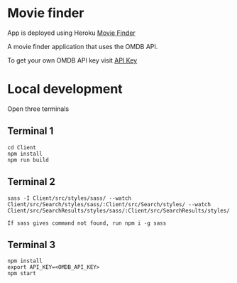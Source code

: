# Movie finder

App is deployed using Heroku [Movie Finder](https://imdb-movie-finder-app.herokuapp.com/movie-search)

A movie finder application that uses the OMDB API.

To get your own OMDB API key visit 
[API Key](http://www.omdbapi.com/apikey.aspx?__EVENTTARGET=freeAcct&__EVENTARGUMENT=&__LASTFOCUS=&__VIEWSTATE=%2FwEPDwUKLTIwNDY4MTIzNQ9kFgYCAQ9kFgICBw8WAh4HVmlzaWJsZWhkAgIPFgIfAGhkAgMPFgIfAGhkGAEFHl9fQ29udHJvbHNSZXF1aXJlUG9zdEJhY2tLZXlfXxYDBQtwYXRyZW9uQWNjdAUIZnJlZUFjY3QFCGZyZWVBY2N0oCxKYG7xaZwy2ktIrVmWGdWzxj%2FDhHQaAqqFYTiRTDE%3D&__VIEWSTATEGENERATOR=5E550F58&__EVENTVALIDATION=%2FwEdAAU%2BO86JjTqdg0yhuGR2tBukmSzhXfnlWWVdWIamVouVTzfZJuQDpLVS6HZFWq5fYpioiDjxFjSdCQfbG0SWduXFd8BcWGH1ot0k0SO7CfuulHLL4j%2B3qCcW3ReXhfb4KKsSs3zlQ%2B48KY6Qzm7wzZbR&at=freeAcct&Email=)


# Local development

Open three terminals

## Terminal 1
```
cd Client
npm install
npm run build
```

## Terminal 2
```
sass -I Client/src/styles/sass/ --watch Client/src/Search/styles/sass/:Client/src/Search/styles/ --watch Client/src/SearchResults/styles/sass/:Client/src/SearchResults/styles/

If sass gives command not found, run npm i -g sass
```

## Terminal 3 
```
npm install
export API_KEY=<OMDB_API_KEY>
npm start
```


